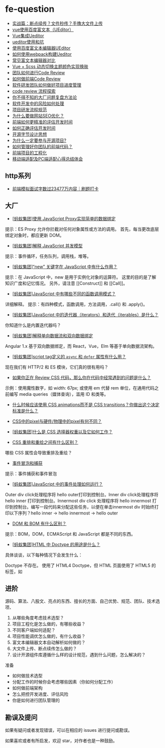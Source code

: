 # fe-question

- [实战篇：断点续传？文件秒传？手撸大文件上传](https://github.com/ChickenDreamFactory/fe-question/issues/1)
- [vue使用百度富文本（UEditor）](https://github.com/ChickenDreamFactory/fe-question/issues/2)
- [Vue集成Ueditor](https://github.com/ChickenDreamFactory/fe-question/issues/3)
- [ueditor使用和坑](https://github.com/ChickenDreamFactory/fe-question/issues/4)
- [使用百度富文本编辑器UEditor](https://github.com/ChickenDreamFactory/fe-question/issues/5)
- [如何使用webpack构建Ueditor](https://github.com/ChickenDreamFactory/fe-question/issues/6)
- [常见富文本编辑器对比](https://github.com/ChickenDreamFactory/fe-question/issues/7)
- [Vue + Scss 动态切换主题颜色实现换肤](https://github.com/ChickenDreamFactory/fe-question/issues/8)
- [团队如何进行Code Review](https://github.com/ChickenDreamFactory/fe-question/issues/9)
- [如何做前端Code Review](https://github.com/ChickenDreamFactory/fe-question/issues/10)
- [软件研发团队如何做好项目进度管理](https://github.com/ChickenDreamFactory/fe-question/issues/11)
- [code review 流程探索](https://github.com/ChickenDreamFactory/fe-question/issues/12)
- [你不得不知的大厂问题复盘方法论](https://github.com/ChickenDreamFactory/fe-question/issues/13)
- [软件开发中的风险如何处理](https://github.com/ChickenDreamFactory/fe-question/issues/14)
- [项目研发流程规范](https://github.com/ChickenDreamFactory/fe-question/issues/15)
- [为什么要做网站SEO优化？](https://github.com/ChickenDreamFactory/fe-question/issues/16)
- [前端如何更精准的评估开发时间](https://github.com/ChickenDreamFactory/fe-question/issues/17)
- [如何正确评估开发时间](https://github.com/ChickenDreamFactory/fe-question/issues/18)
- [开源字节设计思想](https://github.com/ChickenDreamFactory/fe-question/issues/19)
- [为什么一定要参与开源项目?](https://github.com/ChickenDreamFactory/fe-question/issues/20)
- [如何管理好你团队的前端代码？](https://github.com/ChickenDreamFactory/fe-question/issues/21)
- [前端项目的工程化](https://github.com/ChickenDreamFactory/fe-question/issues/22)
- [移动端适配及PC端适配心得总结体会](https://github.com/ChickenDreamFactory/fe-question/issues/23)

## http系列

- [前端模拟面试字数过23477万内容｜刷题打卡](https://juejin.cn/post/6948576107163549732)

## 大厂

- [[蚂蚁集团]使用 JavaScript Proxy实现简单的数据绑定](https://github.com/mqyqingfeng/frontend-interview-question-and-answer/issues/59)

提示：ES Proxy 允许你拦截对任何对象属性或方法的调用。 首先，每当更改底层绑定对象时，都应更新 DOM。

- [[蚂蚁集团]解释 JavaScript 并发模型](https://github.com/mqyqingfeng/frontend-interview-question-and-answer/issues/60)

提示：事件循环，任务队列，调用栈，堆等。

- [[蚂蚁集团]“new” 关键字在 JavaScript 中有什么作用？](https://github.com/mqyqingfeng/frontend-interview-question-and-answer/issues/61)

提示：在 JavaScript 中，new 是用于实例化对象的运算符。 这里的目的是了解知识广度和记忆情况。
另外，请注意 [[Construct]] 和 [[Call]]。

- [[蚂蚁集团]JavaScript 中有哪些不同的函数调用模式？](https://github.com/mqyqingfeng/frontend-interview-question-and-answer/issues/62)

详细解释。 提示：有四种模式，函数调用，方法调用，.call() 和 .apply()。

- [[蚂蚁集团]JavaScript 中的迭代器（iterators）和迭代（iterables）是什么？](https://github.com/mqyqingfeng/frontend-interview-question-and-answer/issues/63)

 你知道什么是内置迭代器吗？
 
 - [[蚂蚁集团]解释单向数据流和双向数据绑定](https://github.com/mqyqingfeng/frontend-interview-question-and-answer/issues/64)

Angular 1.x 基于双向数据绑定，而 React，Vue，Elm 等基于单向数据流架构。

- [[蚂蚁集团]script tag定义的 `async` 和 `defer` 属性有什么用？](https://github.com/mqyqingfeng/frontend-interview-question-and-answer/issues/65)

现在我们有 HTTP/2 和 ES 模块，它们真的很有用吗？

- [如果你正在 Review CSS 代码，那么你在代码中经常遇到的问题是什么？]()

示例：使用魔性数字，如 width: 67px; 或使用 em 代替 rem 单位，在通用代码之前编写 media queries（媒体查询），滥用 ID 和类等。

- [什么时候应该使用 CSS animations而不是 CSS transitions？你做出这个决定标准是什么？]()

- [CSS中的pixel与硬件/物理中的pixel有何不同？]()

- [[蚂蚁集团]什么是 CSS 选择器权重以及它如何工作？](https://github.com/mqyqingfeng/frontend-interview-question-and-answer/issues/66)

- [CSS 重排和重绘之间有什么区别？]()

哪些 CSS 属性会导致重排及重绘？

- [事件冒泡和捕获]()

提示：事件捕获和事件冒泡

- [[蚂蚁集团]JavaScript 中的事件处理如何运行？](https://github.com/mqyqingfeng/frontend-interview-question-and-answer/issues/67)

Outer div click处理程序将 hello outer打印到控制台。Inner div click处理程序将 hello inner 打印到控制台。Innermost div click 处理程序将 hello innermost 打印到控制台。编写一段代码来分配这些任务，以便在单击innermost div 时始终打印以下序列？hello inner → hello innermost → hello outer

- [DOM 和 BOM 有什么区别？]()

提示：BOM，DOM，ECMAScript 和 JavaScript 都是不同的东西。

- [[蚂蚁集团]HTML 中 Doctype 的用途是什么？](https://github.com/mqyqingfeng/frontend-interview-question-and-answer/issues/68)

具体谈谈，以下每种情况下会发生什么：

Doctype 不存在。
使用了 HTML4 Doctype，但 HTML 页面使用了 HTML5 的标签，如 <audio> 或 <video>。它会导致任何错误吗？
使用了无效的 Doctype。


## 进阶

源码、算法、八股文、亮点的东西、擅长的方面、自己优势、规范、团队、技术选项、

1. 从哪些角度考虑技术选型？
2. 项目工程化是怎么做的，有哪些收益？
3. 不同客户端如何适配？
4. 项目性能调优怎么做的，有什么收益？
5. 富文本编辑器文本自动解析如何做的？
6. 大文件上传、断点续传怎么做的？
7. 设计开源组件库遵循什么样的设计规范，遇到什么问题，怎么解决的？

准备

- 如何做技术选型
- 分配工作的时候你会考虑哪些因素（你如何分配工作）
- 如何做前端架构
- 怎么把控开发进度、评估风险
- 你是如何进行团队管理的

## 勘误及提问

如果有疑问或者发现错误，可以在相应的 issues 进行提问或勘误。

如果喜欢或者有所启发，欢迎 star，对作者也是一种鼓励。
